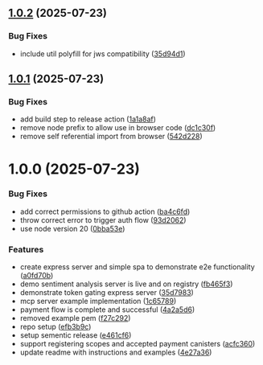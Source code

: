 ## [1.0.2](https://github.com/prometheus-protocol/typescript-sdk/compare/v1.0.1...v1.0.2) (2025-07-23)


### Bug Fixes

* include util polyfill for jws compatibility ([35d94d1](https://github.com/prometheus-protocol/typescript-sdk/commit/35d94d1d704756140816b0061345e416aa464c89))

## [1.0.1](https://github.com/prometheus-protocol/typescript-sdk/compare/v1.0.0...v1.0.1) (2025-07-23)


### Bug Fixes

* add build step to release action ([1a1a8af](https://github.com/prometheus-protocol/typescript-sdk/commit/1a1a8af13aa26e834cdcb19ffd7953f14cfb0b2f))
* remove node prefix to allow use in browser code ([dc1c30f](https://github.com/prometheus-protocol/typescript-sdk/commit/dc1c30f145019e4d40259c47696b1172e5b5a815))
* remove self referential import from browser ([542d228](https://github.com/prometheus-protocol/typescript-sdk/commit/542d22827894532068f46f7d0ed131b6f01fa9af))

# 1.0.0 (2025-07-23)


### Bug Fixes

* add correct permissions to github action ([ba4c6fd](https://github.com/prometheus-protocol/typescript-sdk/commit/ba4c6fd7356cc6c05b51009b062855c2ca8216c5))
* throw correct error to trigger auth flow ([93d2062](https://github.com/prometheus-protocol/typescript-sdk/commit/93d20620d7edb612065648b62893e7ad56cd5c19))
* use node version 20 ([0bba53e](https://github.com/prometheus-protocol/typescript-sdk/commit/0bba53e7ad924e8c1fe055a32671fded0018f96a))


### Features

* create express server and simple spa to demonstrate e2e functionality ([a0fd70b](https://github.com/prometheus-protocol/typescript-sdk/commit/a0fd70b10ae48658b3276c47ed7b2548e2312775))
* demo sentiment analysis server is live and on registry ([fb465f3](https://github.com/prometheus-protocol/typescript-sdk/commit/fb465f3f45e7ab179126e0f9e8e4d16c65b7df65))
* demonstrate token gating express server ([35d7983](https://github.com/prometheus-protocol/typescript-sdk/commit/35d7983d2f0f0436982990e266f543917ba7bf3a))
* mcp server example implementation ([1c65789](https://github.com/prometheus-protocol/typescript-sdk/commit/1c657892042ba245dd96a5df75ba64afe46f7ef3))
* payment flow is complete and successful ([4a2a5d6](https://github.com/prometheus-protocol/typescript-sdk/commit/4a2a5d6c33f846fda7f34665932031d49ad4e6e2))
* removed example pem ([f27c292](https://github.com/prometheus-protocol/typescript-sdk/commit/f27c292f0067178cc29eee2c0dbb235103c4e546))
* repo setup ([efb3b9c](https://github.com/prometheus-protocol/typescript-sdk/commit/efb3b9ce4ae3db0546defcab60891b0cccb69e2b))
* setup sementic release ([e461cf6](https://github.com/prometheus-protocol/typescript-sdk/commit/e461cf64b1438bb30b60ada717665f1a897716e1))
* support registering scopes and accepted payment canisters ([acfc360](https://github.com/prometheus-protocol/typescript-sdk/commit/acfc3608929c82b1fb447bdc759adc5a8750b0d8))
* update readme with instructions and examples ([4e27a36](https://github.com/prometheus-protocol/typescript-sdk/commit/4e27a36170e06563bab9d999f81b31ea52feceda))
